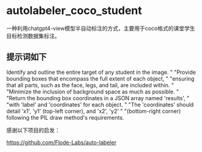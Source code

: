# autolabeler_coco_student
一种利用chatgpt4-view模型半自动标注的方式，主要用于coco格式的课堂学生目标检测数据集标注。

## 提示词如下

Identify and outline the entire target of any student in the image. "
        "Provide bounding boxes that encompass the full extent of each object, "
        "ensuring that all parts, such as the face, legs, and tail, are included within. "
        "Minimize the inclusion of background space as much as possible. "
        "Return the bounding box coordinates in a JSON array named 'results', "
        "with 'label' and 'coordinates' for each object. "
        "The 'coordinates' should detail 'x1', 'y1' (top-left corner), and 'x2', 'y2' "
        "(bottom-right corner) following the PIL draw method's requirements.




感谢以下项目的启发：

https://github.com/Flode-Labs/auto-labeler
